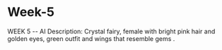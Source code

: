 # Week-5
WEEK 5 -- AI Description: Crystal fairy, female with bright pink hair and golden eyes, green outfit and wings that resemble gems .
